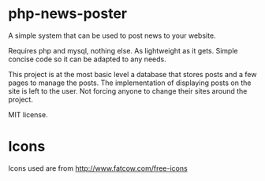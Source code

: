 php-news-poster
===============

A simple system that can be used to post news to your website.

Requires php and mysql, nothing else. As lightweight as it gets. Simple concise code so it can be adapted to any needs.

This project is at the most basic level a database that stores posts and a few pages to manage the posts.
The implementation of displaying posts on the site is left to the user. Not forcing anyone to change their sites
around the project.

MIT license.

Icons
===============
Icons used are from http://www.fatcow.com/free-icons